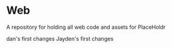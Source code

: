 # Web
A repository for holding all web code and assets for PlaceHoldr


dan's first changes
Jayden's first changes
